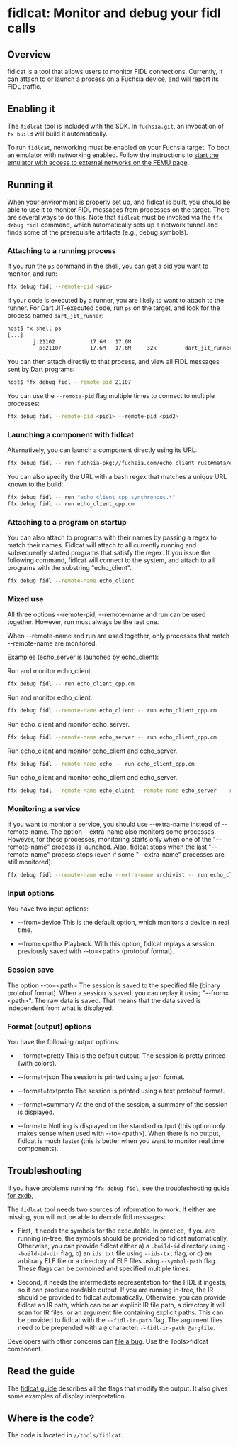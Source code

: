 # fidlcat: Monitor and debug your fidl calls

## Overview

fidlcat is a tool that allows users to monitor FIDL connections. Currently, it
can attach to or launch a process on a Fuchsia device, and will report its FIDL
traffic.

## Enabling it

The `fidlcat` tool is included with the SDK.  In `fuchsia.git`, an invocation of
`fx build` will build it automatically.

To run `fidlcat`, networking must be enabled on your Fuchsia target. To boot an
emulator with networking enabled. Follow the instructions to [start the emulator
with access to external networks on the FEMU
page](/docs/get-started/set_up_femu.md).

## Running it

When your environment is properly set up, and fidlcat is built, you should be
able to use it to monitor FIDL messages from processes on the target. There are
several ways to do this.  Note that `fidlcat` must be invoked via the `ffx debug
fidl` command, which automatically sets up a network tunnel and finds some of
the prerequisite artifacts (e.g., debug symbols).

### Attaching to a running process

If you run the `ps` command in the shell, you can get a pid you want to monitor,
and run:

```sh
ffx debug fidl --remote-pid <pid>
```

If your code is executed by a runner, you are likely to want to attach to the
runner. For Dart JIT-executed code, run `ps` on the target, and look for the process named `dart_jit_runner`:

```sh
host$ fx shell ps
[...]
        j:21102           17.6M   17.6M
          p:21107         17.6M   17.6M     32k         dart_jit_runner.cm
```

You can then attach directly to that process, and view all FIDL messages sent by
Dart programs:

```sh
host$ ffx debug fidl --remote-pid 21107
```

You can use the `--remote-pid` flag multiple times to connect to multiple processes:

```sh
ffx debug fidl --remote-pid <pid1> --remote-pid <pid2>
```

### Launching a component with fidlcat

Alternatively, you can launch a component directly using its URL:

```sh
ffx debug fidl -- run fuchsia-pkg://fuchsia.com/echo_client_rust#meta/echo_client_rust.cm
```

You can also specify the URL with a bash regex that matches a unique URL known to the build:

```sh
ffx debug fidl -- run "echo_client_cpp_synchronous.*"
ffx debug fidl -- run echo_client_cpp.cm
```

### Attaching to a program on startup

You can also attach to programs with their names by passing a regex to
match their names. Fidlcat will attach to all currently running and
subsequently started programs that satisfy the regex. If you issue the following
command, fidlcat will connect to the system, and attach to all programs with the
substring "echo_client".

```sh
ffx debug fidl --remote-name echo_client
```

### Mixed use

All three options --remote-pid, --remote-name and run can be used together.
However, run must always be the last one.

When --remote-name and run are used together, only processes that match
--remote-name are monitored.

Examples (echo_server is launched by echo_client):

Run and monitor echo_client.
```sh
ffx debug fidl -- run echo_client_cpp.cm
```

Run and monitor echo_client.
```sh
ffx debug fidl --remote-name echo_client -- run echo_client_cpp.cm
```

Run echo_client and monitor echo_server.
```sh
ffx debug fidl --remote-name echo_server -- run echo_client_cpp.cm
```

Run echo_client and monitor echo_client and echo_server.
```sh
ffx debug fidl --remote-name echo -- run echo_client_cpp.cm
```

Run echo_client and monitor echo_client and echo_server.
```sh
ffx debug fidl --remote-name echo_client --remote-name echo_server -- run echo_client_cpp.cm
```

### Monitoring a service

If you want to monitor a service, you should use --extra-name instead of --remote-name. The option
--extra-name also monitors some processes. However, for these processes, monitoring starts only
when one of the "--remote-name" process is launched. Also, fidlcat stops when the last
"--remote-name" process stops (even if some "--extra-name" processes are still monitored).

```sh
ffx debug fidl --remote-name echo --extra-name archivist -- run echo_client_cpp.cm
```

### Input options

You have two input options:

 * --from=device This is the default option, which monitors a device in real time.

 * --from=&lt;path&gt; Playback. With this option, fidlcat replays a session previously saved with
   --to=&lt;path&gt; (protobuf format).

### Session save

The option --to=&lt;path&gt; The session is saved to the specified file (binary protobuf format).
When a session is saved, you can replay it using "--from=&lt;path&gt;". The raw data is saved.
That means that the data saved is independent from what is displayed.

### Format (output) options

You have the following output options:

 * --format=pretty This is the default output. The session is pretty printed (with colors).

 * --format=json The session is printed using a json format.

 * --format=textproto The session is printed using a text protobuf format.

 * --format=summary   At the end of the session, a summary of the session is displayed.

 * --format= Nothing is displayed on the standard output (this option only makes sense when used
 with --to=&lt;path&gt;). When there is no output, fidlcat is much faster (this is better when you
 want to monitor real time components).


## Troubleshooting

If you have problems running `ffx debug fidl`, see the [troubleshooting guide
for zxdb](/docs/development/debugger/troubleshooting.md),

The `fidlcat` tool needs two sources of information to work.  If either are
missing, you will not be able to decode fidl messages:

 * First, it needs the symbols for the executable. In practice, if you are
   running in-tree, the symbols should be provided to fidlcat automatically.
   Otherwise, you can provide fidlcat either a) a `.build-id` directory using
   `--build-id-dir` flag, b) an `ids.txt` file using `--ids-txt` flag, or c)
   an arbitrary ELF file or a directory of ELF files using `--symbol-path`
   flag. These flags can be combined and specified multiple times.

 * Second, it needs the intermediate representation for the FIDL it ingests, so
   it can produce readable output. If you are running in-tree, the IR should be
   provided to fidlcat automatically. Otherwise, you can provide fidlcat an IR
   path, which can be an explicit IR file path, a directory it will scan for IR
   files, or an argument file containing explicit paths. This can be provided
   to fidlcat with the `--fidl-ir-path` flag. The argument files need to be
   prepended with a `@` character: `--fidl-ir-path @argfile`.

Developers with other concerns can [file a
bug](https://bugs.fuchsia.dev/p/fuchsia/issues/entry).  Use the Tools>fidlcat
component.

## Read the guide

The [fidlcat guide](fidlcat_usage.md) describes all the flags that modify the
output. It also gives some examples of display interpretation.

## Where is the code?

The code is located in `//tools/fidlcat`.
